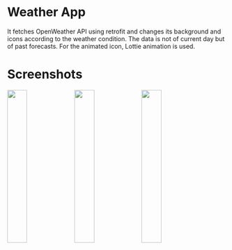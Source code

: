 # Weather App
It fetches OpenWeather API using retrofit and changes its background and icons according to the weather condition.
The data is not of current day but of past forecasts.
For the animated icon, Lottie animation is used.

# Screenshots
<img align="left" width="30%" height="auto" src="https://github.com/deepalok/Weather_App/assets/77024353/72fa8820-cc78-49c8-9149-d79ae0d4ef06">
<img align="left" width="30%" height="auto" src="https://github.com/deepalok/Weather_App/assets/77024353/c0d96584-e68a-42b1-9651-371488da2bec">
<img align="left" width="30%" height="auto" src="https://github.com/deepalok/Weather_App/assets/77024353/19770c97-9272-4654-82e2-09de1c26b4c1">
